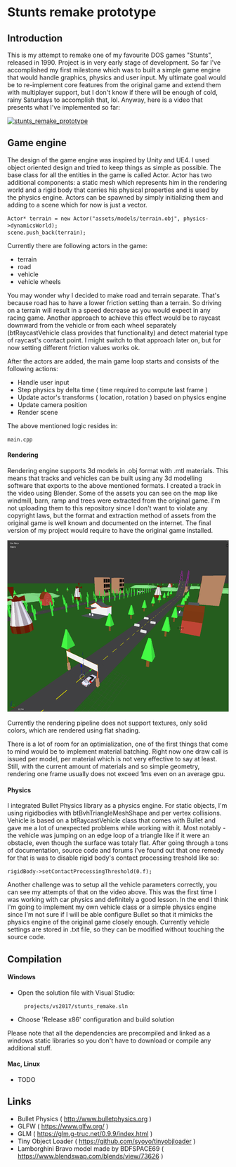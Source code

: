 # Stunts remake prototype

## Introduction

This is my attempt to remake one of my favourite DOS games "Stunts", released in 1990. Project is in very early stage of development. So far I've accomplished my first milestone which was to built a simple game engine that would handle graphics, physics and user input. My ultimate goal would be to re-implement core features from the original game and extend them with multiplayer support, but I don't know if there will be enough of cold, rainy Saturdays to accomplish that, lol. Anyway, here is a video that presents what I've implemented so far:

[![stunts_remake_prototype](http://img.youtube.com/vi/2EhJxc9mxs4/0.jpg)](http://www.youtube.com/watch?v=2EhJxc9mxs4 "stunts_remake_prototype")


## Game engine
The design of the game engine was inspired by Unity and UE4. I used object oriented design and tried to keep things as simple as possible. The base class for all the entities in the game is called Actor. Actor has two additional components: a static mesh which represents him in the rendering world and a rigid body that carries his physical properties and is used by the physics engine. Actors can be spawned by simply initializing them and adding to a scene which for now is just a vector.

	Actor* terrain = new Actor("assets/models/terrain.obj", physics->dynamicsWorld);
	scene.push_back(terrain);
    
Currently there are following actors in the game:
* terrain
* road
* vehicle
* vehicle wheels

You may wonder why I decided to make road and terrain separate. That's because road has to have a lower friction setting than a terrain. So driving on a terrain will result in a speed decrease as you would expect in any racing game. Another approach to achieve this effect would be to raycast downward from the vehicle or from each wheel separately (btRaycastVehicle class provides that functionality) and detect material type of raycast's contact point. I might switch to that approach later on, but for now setting different friction values works ok. 

After the actors are added, the main game loop starts and consists of the following actions:
* Handle user input
* Step physics by delta time ( time required to compute last frame )
* Update actor's transforms ( location, rotation ) based on physics engine
* Update camera position
* Render scene

The above mentioned logic resides in:

    main.cpp
   

#### Rendering
Rendering engine supports 3d models in .obj format with .mtl materials. This means that tracks and vehicles can be built using any 3d modelling software that exports to the above mentioned formats. I created a track in the video using Blender. Some of the assets you can see on the map like windmill, barn, ramp and trees were extracted from the original game. I'm not uploading them to this repository since I don't want to violate any copyright laws, but the format and extraction method of assets from the original game is well known and documented on the internet. The final version of my project would require to have the original game installed.

<img src="docs/map_blender.png" width="600" height="390">

Currently the rendering pipeline does not support textures, only solid colors, which are rendered using flat shading. 

There is a lot of room for an optimialization, one of the first things that come to mind would be to implement material batching. Right now one draw call is issued per model, per material which is not very effective to say at least. Still, with the current amount of materials and so simple geometry, rendering one frame usually does not exceed 1ms even on an average gpu. 


#### Physics
I integrated Bullet Physics library as a physics engine. For static objects, I'm using rigidbodies with btBvhTriangleMeshShape and per vertex collisions. Vehicle is based on a btRaycastVehicle class that comes with Bullet and gave me a lot of unexpected problems while working with it. Most notably - the vehicle was jumping on an edge loop of a triangle like if it were an obstacle, even though the surface was totaly flat. After going through a tons of documentation, source code and forums I've found out that one remedy for that is was to disable rigid body's contact processing treshold like so:
    
    rigidBody->setContactProcessingThreshold(0.f);

Another challenge was to setup all the vehicle parameters correctly, you can see my attempts of that on the video above. This was the first time I was working with car physics and definitely a good lesson. In the end I think I'm going to implement my own vehicle class or a simple physics engine since I'm not sure if I will be able configure Bullet so that it mimicks the physics engine of the original game closely enough. Currently vehicle settings are stored in .txt file, so they can be modified without touching the source code. 

## Compilation
#### Windows
* Open the solution file with Visual Studio: 

        projects/vs2017/stunts_remake.sln

* Choose 'Release x86' configuration and build solution

Please note that all the dependencies are precompiled and linked as a windows static libraries so you don't have to download or compile any additional stuff. 


#### Mac, Linux
* TODO


## Links

* Bullet Physics ( http://www.bulletphysics.org )
* GLFW ( https://www.glfw.org/ )
* GLM ( https://glm.g-truc.net/0.9.9/index.html )
* Tiny Object Loader ( https://github.com/syoyo/tinyobjloader )
* Lamborghini Bravo model made by BDFSPACE69 ( https://www.blendswap.com/blends/view/73626 )

